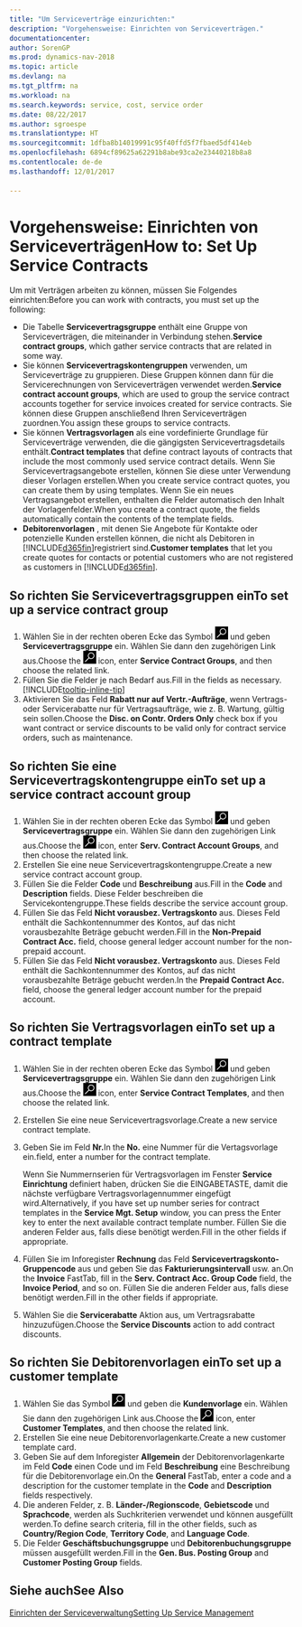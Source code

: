 ```yaml
---
title: "Um Serviceverträge einzurichten:"
description: "Vorgehensweise: Einrichten von Serviceverträgen."
documentationcenter: 
author: SorenGP
ms.prod: dynamics-nav-2018
ms.topic: article
ms.devlang: na
ms.tgt_pltfrm: na
ms.workload: na
ms.search.keywords: service, cost, service order
ms.date: 08/22/2017
ms.author: sgroespe
ms.translationtype: HT
ms.sourcegitcommit: 1dfba8b14019991c95f40ffd5f7fbaed5df414eb
ms.openlocfilehash: 6894cf89625a62291b8abe93ca2e23440218b8a8
ms.contentlocale: de-de
ms.lasthandoff: 12/01/2017

---
```


# <a name="how-to-set-up-service-contracts"></a><span data-ttu-id="c3a23-103">Vorgehensweise: Einrichten von Serviceverträgen</span><span class="sxs-lookup"><span data-stu-id="c3a23-103">How to: Set Up Service Contracts</span></span>
<span data-ttu-id="c3a23-104">Um mit Verträgen arbeiten zu können, müssen Sie Folgendes einrichten:</span><span class="sxs-lookup"><span data-stu-id="c3a23-104">Before you can work with contracts, you must set up the following:</span></span> 

* <span data-ttu-id="c3a23-105">Die Tabelle **Servicevertragsgruppe** enthält eine Gruppe von Serviceverträgen, die miteinander in Verbindung stehen.</span><span class="sxs-lookup"><span data-stu-id="c3a23-105">**Service contract groups**, which gather service contracts that are related in some way.</span></span>
* <span data-ttu-id="c3a23-106">Sie können **Servicevertragskontengruppen** verwenden, um Serviceverträge zu gruppieren. Diese Gruppen können dann für die Servicerechnungen von Serviceverträgen verwendet werden.</span><span class="sxs-lookup"><span data-stu-id="c3a23-106">**Service contract account groups**, which are used to group the service contract accounts together for service invoices created for service contracts.</span></span> <span data-ttu-id="c3a23-107">Sie können diese Gruppen anschließend Ihren Serviceverträgen zuordnen.</span><span class="sxs-lookup"><span data-stu-id="c3a23-107">You assign these groups to service contracts.</span></span>  
* <span data-ttu-id="c3a23-108">Sie können **Vertragsvorlagen** als eine vordefinierte Grundlage für Serviceverträge verwenden, die die gängigsten Servicevertragsdetails enthält.</span><span class="sxs-lookup"><span data-stu-id="c3a23-108">**Contract templates** that define contract layouts of contracts that include the most commonly used service contract details.</span></span> <span data-ttu-id="c3a23-109">Wenn Sie Servicevertragsangebote erstellen, können Sie diese unter Verwendung dieser Vorlagen erstellen.</span><span class="sxs-lookup"><span data-stu-id="c3a23-109">When you create service contract quotes, you can create them by using templates.</span></span> <span data-ttu-id="c3a23-110">Wenn Sie ein neues Vertragsangebot erstellen, enthalten die Felder automatisch den Inhalt der Vorlagenfelder.</span><span class="sxs-lookup"><span data-stu-id="c3a23-110">When you create a contract quote, the fields automatically contain the contents of the template fields.</span></span>
* <span data-ttu-id="c3a23-111">**Debitorenvorlagen** , mit denen Sie Angebote für Kontakte oder potenzielle Kunden erstellen können, die nicht als Debitoren in [!INCLUDE[d365fin](includes/d365fin_md.md)]registriert sind.</span><span class="sxs-lookup"><span data-stu-id="c3a23-111">**Customer templates** that let you create quotes for contacts or potential customers who are not registered as customers in [!INCLUDE[d365fin](includes/d365fin_md.md)].</span></span>  

## <a name="to-set-up-a-service-contract-group"></a><span data-ttu-id="c3a23-112">So richten Sie Servicevertragsgruppen ein</span><span class="sxs-lookup"><span data-stu-id="c3a23-112">To set up a service contract group</span></span>  
1. <span data-ttu-id="c3a23-113">Wählen Sie in der rechten oberen Ecke das Symbol ![Nach Seite oder Bericht suchen](media/ui-search/search_small.png "Nach Seite oder Bericht suchen") und geben **Servicevertragsgruppe** ein. Wählen Sie dann den zugehörigen Link aus.</span><span class="sxs-lookup"><span data-stu-id="c3a23-113">Choose the ![Search for Page or Report](media/ui-search/search_small.png "Search for Page or Report icon") icon, enter **Service Contract Groups**, and then choose the related link.</span></span>  
2. <span data-ttu-id="c3a23-114">Füllen Sie die Felder je nach Bedarf aus.</span><span class="sxs-lookup"><span data-stu-id="c3a23-114">Fill in the fields as necessary.</span></span> [!INCLUDE[tooltip-inline-tip](includes/tooltip-inline-tip_md.md)]
3. <span data-ttu-id="c3a23-115">Aktivieren Sie das Feld **Rabatt nur auf Vertr.-Aufträge**, wenn Vertrags- oder Servicerabatte nur für Vertragsaufträge, wie z. B. Wartung, gültig sein sollen.</span><span class="sxs-lookup"><span data-stu-id="c3a23-115">Choose the **Disc. on Contr. Orders Only** check box if you want contract or service discounts to be valid only for contract service orders, such as maintenance.</span></span>  

## <a name="to-set-up-a-service-contract-account-group"></a><span data-ttu-id="c3a23-116">So richten Sie eine Servicevertragskontengruppe ein</span><span class="sxs-lookup"><span data-stu-id="c3a23-116">To set up a service contract account group</span></span>  
1. <span data-ttu-id="c3a23-117">Wählen Sie in der rechten oberen Ecke das Symbol ![Nach Seite oder Bericht suchen](media/ui-search/search_small.png "Nach Seite oder Bericht suchen") und geben **Servicevertragsgruppe** ein. Wählen Sie dann den zugehörigen Link aus.</span><span class="sxs-lookup"><span data-stu-id="c3a23-117">Choose the ![Search for Page or Report](media/ui-search/search_small.png "Search for Page or Report icon") icon, enter **Serv. Contract Account Groups**, and then choose the related link.</span></span>  
2. <span data-ttu-id="c3a23-118">Erstellen Sie eine neue Servicevertragskontengruppe.</span><span class="sxs-lookup"><span data-stu-id="c3a23-118">Create a new service contract account group.</span></span>   
3. <span data-ttu-id="c3a23-119">Füllen Sie die Felder **Code** und **Beschreibung** aus.</span><span class="sxs-lookup"><span data-stu-id="c3a23-119">Fill in the **Code** and **Description** fields.</span></span> <span data-ttu-id="c3a23-120">Diese Felder beschreiben die Servicekontengruppe.</span><span class="sxs-lookup"><span data-stu-id="c3a23-120">These fields describe the service account group.</span></span>  
4. <span data-ttu-id="c3a23-121">Füllen Sie das Feld  **Nicht vorausbez. Vertragskonto** aus. Dieses Feld enthält die Sachkontennummer des Kontos, auf das nicht vorausbezahlte Beträge gebucht werden.</span><span class="sxs-lookup"><span data-stu-id="c3a23-121">Fill in the **Non-Prepaid Contract Acc.** field, choose general ledger account number for the non-prepaid account.</span></span>  
5. <span data-ttu-id="c3a23-122">Füllen Sie das Feld  **Nicht vorausbez. Vertragskonto** aus. Dieses Feld enthält die Sachkontennummer des Kontos, auf das nicht vorausbezahlte Beträge gebucht werden.</span><span class="sxs-lookup"><span data-stu-id="c3a23-122">In the **Prepaid Contract Acc.** field, choose the general ledger account number for the prepaid account.</span></span>  

## <a name="to-set-up-a-contract-template"></a><span data-ttu-id="c3a23-123">So richten Sie Vertragsvorlagen ein</span><span class="sxs-lookup"><span data-stu-id="c3a23-123">To set up a contract template</span></span>  
1. <span data-ttu-id="c3a23-124">Wählen Sie in der rechten oberen Ecke das Symbol ![Nach Seite oder Bericht suchen](media/ui-search/search_small.png "Nach Seite oder Bericht suchen") und geben **Servicevertragsgruppe** ein. Wählen Sie dann den zugehörigen Link aus.</span><span class="sxs-lookup"><span data-stu-id="c3a23-124">Choose the ![Search for Page or Report](media/ui-search/search_small.png "Search for Page or Report icon") icon, enter **Service Contract Templates**, and then choose the related link.</span></span>  
2. <span data-ttu-id="c3a23-125">Erstellen Sie eine neue Servicevertragsvorlage.</span><span class="sxs-lookup"><span data-stu-id="c3a23-125">Create a new service contract template.</span></span>  
3. <span data-ttu-id="c3a23-126">Geben Sie im Feld **Nr.**</span><span class="sxs-lookup"><span data-stu-id="c3a23-126">In the **No.**</span></span> <span data-ttu-id="c3a23-127">eine Nummer für die Vertagsvorlage ein.</span><span class="sxs-lookup"><span data-stu-id="c3a23-127">field, enter a number for the contract template.</span></span>  
  
     <span data-ttu-id="c3a23-128">Wenn Sie Nummernserien für Vertragsvorlagen im Fenster **Service Einrichtung** definiert haben, drücken Sie die EINGABETASTE, damit die nächste verfügbare Vertragsvorlagennummer eingefügt wird.</span><span class="sxs-lookup"><span data-stu-id="c3a23-128">Alternatively, if you have set up number series for contract templates in the **Service Mgt. Setup** window, you can press the Enter key to enter the next available contract template number.</span></span> <span data-ttu-id="c3a23-129">Füllen Sie die anderen Felder aus, falls diese benötigt werden.</span><span class="sxs-lookup"><span data-stu-id="c3a23-129">Fill in the other fields if appropriate.</span></span>  
  
4. <span data-ttu-id="c3a23-130">Füllen Sie im Inforegister **Rechnung** das Feld **Servicevertragskonto-Gruppencode** aus und geben Sie das **Fakturierungsintervall** usw. an.</span><span class="sxs-lookup"><span data-stu-id="c3a23-130">On the **Invoice** FastTab, fill in the **Serv. Contract Acc. Group Code** field, the **Invoice Period**, and so on.</span></span> <span data-ttu-id="c3a23-131">Füllen Sie die anderen Felder aus, falls diese benötigt werden.</span><span class="sxs-lookup"><span data-stu-id="c3a23-131">Fill in the other fields if appropriate.</span></span>  
5. <span data-ttu-id="c3a23-132">Wählen Sie die **Servicerabatte** Aktion aus, um Vertragsrabatte hinzuzufügen.</span><span class="sxs-lookup"><span data-stu-id="c3a23-132">Choose the **Service Discounts** action to add contract discounts.</span></span>  

## <a name="to-set-up-a-customer-template"></a><span data-ttu-id="c3a23-133">So richten Sie Debitorenvorlagen ein</span><span class="sxs-lookup"><span data-stu-id="c3a23-133">To set up a customer template</span></span>  
1. <span data-ttu-id="c3a23-134">Wählen Sie das Symbol ![Nach Seite oder Bericht suchen](media/ui-search/search_small.png "Nach Seite oder Bericht suchen") und geben die **Kundenvorlage** ein. Wählen Sie dann den zugehörigen Link aus.</span><span class="sxs-lookup"><span data-stu-id="c3a23-134">Choose the ![Search for Page or Report](media/ui-search/search_small.png "Search for Page or Report icon") icon, enter **Customer Templates**, and then choose the related link.</span></span>  
2. <span data-ttu-id="c3a23-135">Erstellen Sie eine neue Debitorenvorlagenkarte.</span><span class="sxs-lookup"><span data-stu-id="c3a23-135">Create a new customer template card.</span></span>  
3. <span data-ttu-id="c3a23-136">Geben Sie auf dem Inforegister **Allgemein** der Debitorenvorlagenkarte im Feld **Code** einen Code und im Feld **Beschreibung** eine Beschreibung für die Debitorenvorlage ein.</span><span class="sxs-lookup"><span data-stu-id="c3a23-136">On the **General** FastTab, enter a code and a description for the customer template in the **Code** and **Description** fields respectively.</span></span> 
4. <span data-ttu-id="c3a23-137">Die anderen Felder, z. B. **Länder-/Regionscode**, **Gebietscode** und **Sprachcode**, werden als Suchkriterien verwendet und können ausgefüllt werden.</span><span class="sxs-lookup"><span data-stu-id="c3a23-137">To define search criteria, fill in the other fields, such as **Country/Region Code**, **Territory Code**, and **Language Code**.</span></span>  
5. <span data-ttu-id="c3a23-138">Die Felder  **Geschäftsbuchungsgruppe** und  **Debitorenbuchungsgruppe** müssen ausgefüllt werden.</span><span class="sxs-lookup"><span data-stu-id="c3a23-138">Fill in the **Gen. Bus. Posting Group** and **Customer Posting Group** fields.</span></span>  

## <a name="see-also"></a><span data-ttu-id="c3a23-139">Siehe auch</span><span class="sxs-lookup"><span data-stu-id="c3a23-139">See Also</span></span>
[<span data-ttu-id="c3a23-140">Einrichten der Serviceverwaltung</span><span class="sxs-lookup"><span data-stu-id="c3a23-140">Setting Up Service Management</span></span>](service-setup-service.md)
